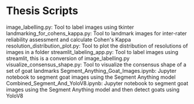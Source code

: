 # Thesis Scripts
image_labelling.py: Tool to label images using tkinter
landmarking_for_cohens_kappa.py: Tool to landmark images for inter-rater reliability assessment and calculate Cohen's Kappa
resolution_distribution_plot.py: Tool to plot the distribution of resolutions of images in a folder
streamlit_labeling_app.py: Tool to label images using streamlit, this is a conversion of image_labelling.py
visualize_consensus_shape.py: Tool to visualize the consensus shape of a set of goat landmarks
Segment_Anything_Goat_Images.ipynb: Jupyter notebook to segment goat images using the Segment Anything model
Combined_Segment_And_YoloV8.ipynb: Jupyter notebook to segment goat images using the Segment Anything model and then detect goats using YoloV8